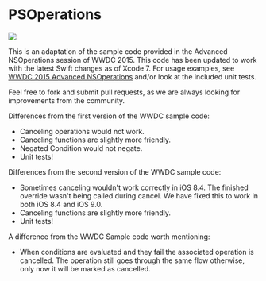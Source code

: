 # PSOperations

![](https://travis-ci.org/pluralsight/PSOperations.svg)

This is an adaptation of the sample code provided in the Advanced NSOperations session of WWDC 2015. This code has been updated to work with the latest Swift changes as of Xcode 7. For usage examples, see [WWDC 2015 Advanced NSOperations](https://developer.apple.com/videos/wwdc/2015/?id=226) and/or look at the included unit tests.

Feel free to fork and submit pull requests, as we are always looking for improvements from the community.

Differences from the first version of the WWDC sample code:
* Canceling operations would not work.
* Canceling functions are slightly more friendly.
* Negated Condition would not negate.
* Unit tests!

Differences from the second version of the WWDC sample code:
* Sometimes canceling wouldn't work correctly in iOS 8.4. The finished override wasn't being called during cancel. We have fixed this to work in both iOS 8.4 and iOS 9.0.
* Canceling functions are slightly more friendly.
* Unit tests!

A difference from the WWDC Sample code worth mentioning:
* When conditions are evaluated and they fail the associated operation is cancelled. The operation still goes through the same flow otherwise, only now it will be marked as cancelled.
